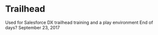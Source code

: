 # Trailhead
Used for Salesforce DX trailhead training and a play environment
End of days? September 23, 2017
